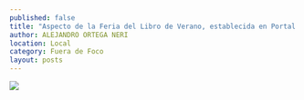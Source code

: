 ```yaml
---
published: false
title: "Aspecto de la Feria del Libro de Verano, establecida en Portal de Rosales del centro de la ciudad capital"
author: ALEJANDRO ORTEGA NERI
location: Local
category: Fuera de Foco
layout: posts
---
```


![](http://i.imgur.com/EE5xVT0m.jpg)
